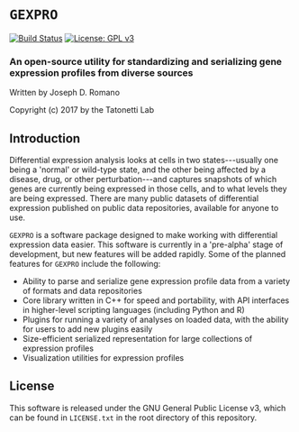 # `GEXPRO`

[![Build Status](https://travis-ci.org/JDRomano2/gexpro.svg?branch=master)](https://travis-ci.org/JDRomano2/gexpro)
[![License: GPL v3](https://img.shields.io/badge/License-GPL%20v3-blue.svg)](https://www.gnu.org/licenses/gpl-3.0)

### An open-source utility for standardizing and serializing gene expression profiles from diverse sources

Written by Joseph D. Romano

Copyright (c) 2017 by the Tatonetti Lab

## Introduction

Differential expression analysis looks at cells in two states---usually one being a 'normal' or wild-type state, and the other being affected by a disease, drug, or other perturbation---and captures snapshots of which genes are currently being expressed in those cells, and to what levels they are being expressed. There are many public datasets of differential expression published on public data repositories, available for anyone to use.

`GEXPRO` is a software package designed to make working with differential expression data easier. This software is currently in a 'pre-alpha' stage of development, but new features will be added rapidly. Some of the planned features for `GEXPRO` include the following:

- Ability to parse and serialize gene expression profile data from a variety of formats and data repositories
- Core library written in C++ for speed and portability, with API interfaces in higher-level scripting languages (including Python and R)
- Plugins for running a variety of analyses on loaded data, with the ability for users to add new plugins easily
- Size-efficient serialized representation for large collections of expression profiles
- Visualization utilities for expression profiles

## License

This software is released under the GNU General Public License v3, which can be found in `LICENSE.txt` in the root directory of this repository.
